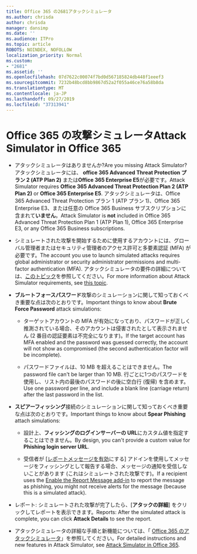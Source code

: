 ```yaml
---
title: Office 365 の2681アタックシミュレータ
ms.author: chrisda
author: chrisda
manager: dansimp
ms.date: ''
ms.audience: ITPro
ms.topic: article
ROBOTS: NOINDEX, NOFOLLOW
localization_priority: Normal
ms.custom:
- "2681"
ms.assetid: ''
ms.openlocfilehash: 07d7622c00074f7bd0d567185824db448f1eeef3
ms.sourcegitcommit: 7232b48bcd8bb9867d52a2f055a46ce76a58b8da
ms.translationtype: MT
ms.contentlocale: ja-JP
ms.lasthandoff: 09/27/2019
ms.locfileid: "37313941"
---
```

# <a name="attack-simulator-in-office-365"></a><span data-ttu-id="517b9-102">Office 365 の攻撃シミュレータ</span><span class="sxs-lookup"><span data-stu-id="517b9-102">Attack Simulator in Office 365</span></span>

- <span data-ttu-id="517b9-103">アタックシミュレータはありませんか?</span><span class="sxs-lookup"><span data-stu-id="517b9-103">Are you missing Attack Simulator?</span></span> <span data-ttu-id="517b9-104">アタックシミュレータには、 **office 365 Advanced Threat Protection プラン 2 (ATP Plan 2)** または**Office 365 Enterprise E5**が必要です。</span><span class="sxs-lookup"><span data-stu-id="517b9-104">Attack Simulator requires **Office 365 Advanced Threat Protection Plan 2 (ATP Plan 2)** or **Office 365 Enterprise E5**.</span></span> <span data-ttu-id="517b9-105">アタックシミュレータは、Office 365 Advanced Threat Protection プラン 1 (ATP プラン 1)、Office 365 Enterprise E3、または任意の Office 365 Business サブスクリプションに含まれて**いません**。</span><span class="sxs-lookup"><span data-stu-id="517b9-105">Attack Simulator is **not** included in Office 365 Advanced Threat Protection Plan 1 (ATP Plan 1), Office 365 Enterprise E3, or any Office 365 Business subscriptions.</span></span>

- <span data-ttu-id="517b9-106">シミュレートされた攻撃を開始するために使用するアカウントには、グローバル管理者またはセキュリティ管理者のアクセス許可と多要素認証 (MFA) が必要です。</span><span class="sxs-lookup"><span data-stu-id="517b9-106">The account you use to launch simulated attacks requires global administrator or security administrator permissions and multi-factor authentication (MFA).</span></span> <span data-ttu-id="517b9-107">アタックシミュレータの要件の詳細については、[このトピック](https://docs.microsoft.com/office365/securitycompliance/attack-simulator#before-you-begin)を参照してください。</span><span class="sxs-lookup"><span data-stu-id="517b9-107">For more information about Attack Simulator requirements, see [this topic](https://docs.microsoft.com/office365/securitycompliance/attack-simulator#before-you-begin).</span></span>

- <span data-ttu-id="517b9-108">**ブルートフォースパスワード**攻撃のシミュレーションに関して知っておくべき重要な点は次のとおりです。</span><span class="sxs-lookup"><span data-stu-id="517b9-108">Important things to know about **Brute Force Password** attack simulations:</span></span>

  - <span data-ttu-id="517b9-109">ターゲットアカウントの MFA が有効になっており、パスワードが正しく推測されている場合、そのアカウントは侵害されたとして表示されません (2 番目の認証要素は不完全になります)。</span><span class="sxs-lookup"><span data-stu-id="517b9-109">If the target account has MFA enabled and the password was guessed correctly, the account will not show as compromised (the second authentication factor will be incomplete).</span></span>

  - <span data-ttu-id="517b9-110">パスワードファイルは、10 MB を超えることはできません。</span><span class="sxs-lookup"><span data-stu-id="517b9-110">The password file can't be larger than 10 MB.</span></span> <span data-ttu-id="517b9-111">行ごとに1つのパスワードを使用し、リスト内の最後のパスワードの後に空白行 (復帰) を含めます。</span><span class="sxs-lookup"><span data-stu-id="517b9-111">Use one password per line, and include a blank line (carriage return) after the last password in the list.</span></span>

- <span data-ttu-id="517b9-112">**スピアーフィッシング**接続のシミュレーションに関して知っておくべき重要な点は次のとおりです。</span><span class="sxs-lookup"><span data-stu-id="517b9-112">Important things to know about **Spear Phishing** attach simulations:</span></span>

  - <span data-ttu-id="517b9-113">設計上、**フィッシングのログインサーバーの URL**にカスタム値を指定することはできません。</span><span class="sxs-lookup"><span data-stu-id="517b9-113">By design, you can't provide a custom value for **Phishing login server URL**.</span></span>

  - <span data-ttu-id="517b9-114">受信者が [[レポートメッセージを有効](https://docs.microsoft.com/microsoft-365/security/office-365-security/enable-the-report-message-add-in)にする] アドインを使用してメッセージをフィッシングとして報告する場合、メッセージの通知を受信しないことがあります (これはシミュレートされた攻撃です)。</span><span class="sxs-lookup"><span data-stu-id="517b9-114">If a recipient uses the [Enable the Report Message add-in](https://docs.microsoft.com/microsoft-365/security/office-365-security/enable-the-report-message-add-in) to report the message as phishing, you might not receive alerts for the message (because this is a simulated attack).</span></span>

- <span data-ttu-id="517b9-115">レポート: シミュレートされた攻撃が完了したら、[**アタックの詳細**] をクリックしてレポートを表示できます。</span><span class="sxs-lookup"><span data-stu-id="517b9-115">Reports: After the simulated attack is complete, you can click **Attack Details** to see the report.</span></span>

- <span data-ttu-id="517b9-116">アタックシミュレータの詳細な手順と新機能については、「 [Office 365 のアタックシミュレータ](https://docs.microsoft.com/microsoft-365/security/office-365-security/attack-simulator)」を参照してください。</span><span class="sxs-lookup"><span data-stu-id="517b9-116">For detailed instructions and new features in Attack Simulator, see [Attack Simulator in Office 365](https://docs.microsoft.com/microsoft-365/security/office-365-security/attack-simulator).</span></span>
